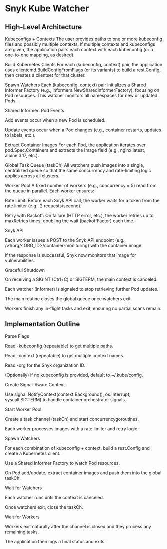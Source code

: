 # Snyk Kube Watcher

## High-Level Architecture

Kubeconfigs + Contexts
The user provides paths to one or more kubeconfig files and possibly multiple contexts. If multiple contexts and kubeconfigs are given, the application pairs each context with each kubeconfig (or a one-to-one mapping, as desired).

Build Kubernetes Clients
For each (kubeconfig, context) pair, the application uses clientcmd.BuildConfigFromFlags (or its variants) to build a rest.Config, then creates a clientset for that cluster.

Spawn Watchers
Each (kubeconfig, context) pair initializes a Shared Informer Factory (e.g., informers.NewSharedInformerFactory), focusing on Pod resources. This watcher monitors all namespaces for new or updated Pods.

Shared Informer: Pod Events

Add events occur when a new Pod is scheduled.

Update events occur when a Pod changes (e.g., container restarts, updates to labels, etc.).

Extract Container Images
For each Pod, the application iterates over pod.Spec.Containers and extracts the Image field (e.g., nginx:latest, alpine:3.17, etc.).

Global Task Queue (taskCh)
All watchers push images into a single, centralized queue so that the same concurrency and rate-limiting logic applies across all clusters.

Worker Pool
A fixed number of workers (e.g., concurrency = 5) read from the queue in parallel. Each worker ensures:

Rate Limit: Before each Snyk API call, the worker waits for a token from the rate limiter (e.g., 2 requests/second).

Retry with Backoff: On failure (HTTP error, etc.), the worker retries up to maxRetries times, doubling the wait (backoffFactor) each time.

Snyk API

Each worker issues a POST to the Snyk API endpoint (e.g., /v1/org/<ORG_ID>/container-monitoring) with the container image.

If the response is successful, Snyk now monitors that image for vulnerabilities.

Graceful Shutdown

On receiving a SIGINT (Ctrl+C) or SIGTERM, the main context is canceled.

Each watcher (informer) is signaled to stop retrieving further Pod updates.

The main routine closes the global queue once watchers exit.

Workers finish any in-flight tasks and exit, ensuring no partial scans remain.

## Implementation Outline

Parse Flags

Read -kubeconfig (repeatable) to get multiple paths.

Read -context (repeatable) to get multiple context names.

Read -org for the Snyk organization ID.

(Optionally) if no kubeconfig is provided, default to ~/.kube/config.

Create Signal-Aware Context

Use signal.NotifyContext(context.Background(), os.Interrupt, syscall.SIGTERM) to handle container orchestrator signals.

Start Worker Pool

Create a task channel (taskCh) and start concurrencygoroutines.

Each worker processes images with a rate limiter and retry logic.

Spawn Watchers

For each combination of kubeconfig + context, build a rest.Config and create a Kubernetes client.

Use a Shared Informer Factory to watch Pod resources.

On Pod add/update, extract container images and push them into the global taskCh.

Wait for Watchers

Each watcher runs until the context is canceled.

Once watchers exit, close the taskCh.

Wait for Workers

Workers exit naturally after the channel is closed and they process any remaining tasks.

The application then logs a final status and exits.